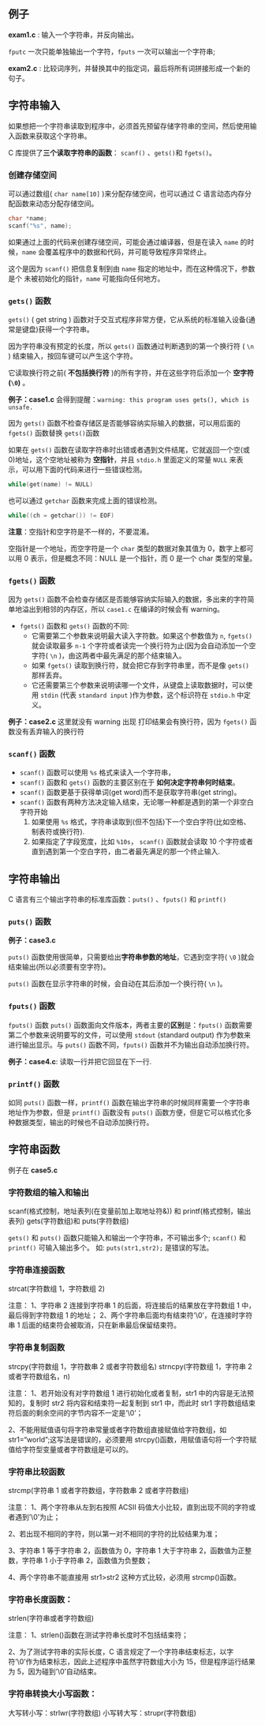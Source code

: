 ## 例子

**exam1.c** : 输入一个字符串，并反向输出。

`fputc` 一次只能单独输出一个字符，`fputs` 一次可以输出一个字符串;

**exam2.c** : 比较词序列，并替换其中的指定词，最后将所有词拼接形成一个新的句子。

## 字符串输入

如果想把一个字符串读取到程序中，必须首先预留存储字符串的空间，然后使用输入函数来获取这个字符串。

C 库提供了**三个读取字符串的函数**： `scanf()` 、`gets()`和 `fgets()`。

### 创建存储空间

可以通过数组( `char name[10]` )来分配存储空间，也可以通过 C 语言动态内存分配函数来动态分配存储空间。

```c
char *name;
scanf("%s", name);
```

如果通过上面的代码来创建存储空间，可能会通过编译器，但是在读入 `name` 的时候，`name` 会覆盖程序中的数据和代码，并可能导致程序异常终止。

这个是因为 `scanf()` 把信息复制到由 `name` 指定的地址中，而在这种情况下，参数是个 未被初始化的指针，`name` 可能指向任何地方。

### `gets()` 函数

`gets()` ( get string ) 函数对于交互式程序非常方便，它从系统的标准输入设备(通常是键盘)获得一个字符串。

因为字符串没有预定的长度，所以 `gets()` 函数通过判断遇到的第一个换行符 ( `\n` ) 结束输入，按回车键可以产生这个字符。

它读取换行符之前( **不包括换行符** )的所有字符，并在这些字符后添加一个 **空字符(`\0`)** 。

**例子：case1.c**
会得到提醒：`warning: this program uses gets(), which is unsafe.`

因为 `gets()` 函数不检查存储区是否能够容纳实际输入的数据，可以用后面的 `fgets()` 函数替换 `gets()`函数

如果在 `gets()` 函数在读取字符串时出错或者遇到文件结尾，它就返回一个空(或 0)地址，这个空地址被称为 **空指针**，并且 `stdio.h` 里面定义的常量 `NULL` 来表示，可以用下面的代码来进行一些错误检测。

```c
while(get(name) != NULL)
```

也可以通过 `getchar` 函数来完成上面的错误检测。

```c
while((ch = getchar()) != EOF)
```

**注意**：空指针和空字符是不一样的，不要混淆。

空指针是一个地址，而空字符是一个 `char` 类型的数据对象其值为 0，数字上都可以用 0 表示，但是概念不同：NULL 是一个指针，而 0 是一个 char 类型的常量。

### `fgets()` 函数

因为 `gets()` 函数不会检查存储区是否能够容纳实际输入的数据，多出来的字符简单地溢出到相邻的内存区，所以 `case1.c` 在编译的时候会有 warning。

- `fgets()` 函数和 `gets()` 函数的不同:
  - 它需要第二个参数来说明最大读入字符数。如果这个参数值为 `n`, `fgets()` 就会读取最多 `n-1` 个字符或者读完一个换行符为止(因为会自动添加一个空字符( `\n` )，由这两者中最先满足的那个结束输入。
  - 如果 `fgets()` 读取到换行符，就会把它存到字符串里，而不是像 `gets()` 那样丢弃。
  - 它还需要第三个参数来说明读哪一个文件，从键盘上读取数据时，可以使用 `stdin` (代表 `standard input` )作为参数，这个标识符在 `stdio.h` 中定义。

**例子：case2.c**
这里就没有 warning 出现
打印结果会有换行符，因为 `fgets()` 函数没有丢弃输入的换行符

### `scanf()` 函数

- `scanf()` 函数可以使用 `%s` 格式来读入一个字符串，
- `scanf()` 函数和 `gets()` 函数的主要区别在于 **如何决定字符串何时结束**。
- `scanf()` 函数更基于获得单词(get word)而不是获取字符串(get string)。
- `scanf()` 函数有两种方法决定输入结束，无论哪一种都是遇到的第一个非空白字符开始
  1. 如果使用 `%s` 格式，字符串读取到(但不包括)下一个空白字符(比如空格、制表符或换行符).
  2. 如果指定了字段宽度，比如 `%10s`， `scanf()` 函数就会读取 10 个字符或者直到遇到第一个空白字符，由二者最先满足的那一个终止输入.

## 字符串输出

C 语言有三个输出字符串的标准库函数：`puts()` 、`fputs()` 和 `printf()`

### `puts()` 函数

**例子：case3.c**

`puts()` 函数使用很简单，只需要给出**字符串参数的地址**，它遇到空字符( `\0` )就会结束输出(所以必须要有空字符)。

`puts()` 函数在显示字符串的时候，会自动在其后添加一个换行符( `\n` )。

### `fputs()` 函数

`fputs()` 函数 `puts()` 函数面向文件版本，两者主要的**区别**是：`fputs()` 函数需要第二个参数来说明要写的文件，可以使用 `stdout` (standard output) 作为参数来进行输出显示。与 `puts()` 函数不同，`fputs()` 函数并不为输出自动添加换行符。

**例子：case4.c**: 读取一行并把它回显在下一行.

### `printf()` 函数

如同 `puts()` 函数一样，`printf()` 函数在输出字符串的时候同样需要一个字符串地址作为参数，但是 `printf()` 函数没有 `puts()` 函数方便，但是它可以格式化多种数据类型，输出的时候也不自动添加换行符。

## 字符串函数

例子在 **case5.c**

### 字符数组的输入和输出

scanf(格式控制，地址表列(在变量前加上取地址符&)) 和 printf(格式控制，输出表列)
gets(字符数组)和 puts(字符数组)

`gets()` 和 `puts()` 函数只能输入和输出一个字符串，不可输出多个;
`scanf()` 和 `printf()` 可输入输出多个。
如: `puts(str1,str2);` 是错误的写法。

### 字符串连接函数

strcat(字符数组 1，字符数组 2)

注意：
1、字符串 2 连接到字符串 1 的后面，将连接后的结果放在字符数组 1 中，最后得到字符数组 1 的地址；
2、两个字符串后面均有结束符’\0’，在连接时字符串 1 后面的结束符会被取消，只在新串最后保留结束符。

### 字符串复制函数

strcpy(字符数组 1，字符数串 2 或者字符数组名)
strncpy(字符数组 1，字符串 2 或者字符数组名，n)

注意：
1、若开始没有对字符数组 1 进行初始化或者复制，str1 中的内容是无法预知的，复制时 str2 将内容和结束符一起复制到 str1 中，而此时 str1 字符数组结束符后面的剩余空间的字节内容不一定是’\0’；

2、不能用赋值语句将字符串常量或者字符数组直接赋值给字符数组，如 str1=“world”;这写法是错误的，必须要用 strcpy()函数，用赋值语句将一个字符赋值给字符型变量或者字符数组是可以的。

### 字符串比较函数

strcmp(字符串 1 或者字符数组，字符数串 2 或者字符数组)

注意：
1、两个字符串从左到右按照 ACSII 码值大小比较，直到出现不同的字符或者遇到’\0’为止；

2、若出现不相同的字符，则以第一对不相同的字符的比较结果为准；

3、字符串 1 等于字符串 2，函数值为 0，字符串 1 大于字符串 2，函数值为正整数，字符串 1 小于字符串 2，函数值为负整数；

4、两个字符串不能直接用 str1>str2 这种方式比较，必须用 strcmp()函数。

### 字符串长度函数：

strlen(字符串或者字符数组)

注意：
1、strlen()函数在测试字符串长度时不包括结束符；

2、为了测试字符串的实际长度，C 语言规定了一个字符串结束标志，以字符’\0’作为结束标志，因此上述程序中虽然字符数组大小为 15，但是程序运行结果为 5，因为碰到’\0’自动结束。

### 字符串转换大小写函数：

大写转小写：strlwr(字符数组)
小写转大写：strupr(字符数组)
